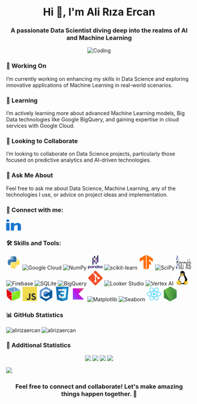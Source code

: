 <h1 align="center">Hi 👋, I'm Ali Rıza Ercan</h1>

<h3 align="center">A passionate Data Scientist diving deep into the realms of AI and Machine Learning</h3>

<p align="center">
    <img alt="Coding" width="400" src="https://raw.githubusercontent.com/chiraag-kakar/chiraag-kakar/master/hadder.gif">
</p>

### 🔭 Working On
I’m currently working on enhancing my skills in Data Science and exploring innovative applications of Machine Learning in real-world scenarios.

### 🌱 Learning
I’m actively learning more about advanced Machine Learning models, Big Data technologies like Google BigQuery, and gaining expertise in cloud services with Google Cloud.

### 👯 Looking to Collaborate
I’m looking to collaborate on Data Science projects, particularly those focused on predictive analytics and AI-driven technologies.

### 💬 Ask Me About
Feel free to ask me about Data Science, Machine Learning, any of the technologies I use, or advice on project ideas and implementation.

<h3 align="left">🔗 Connect with me:</h3>
<p align="left">
  <a href="https://linkedin.com/in/alirizaercann" target="blank"><img align="center" src="https://raw.githubusercontent.com/teamedwardforever/Readme-Generator/71f25dd8b98329b168142a6b782a107b75eab178/svg/Social/linked-in-alt.svg" alt="alirizaercann" height="30" width="40" /></a>
</p>

<h3 align="left">🛠 Skills and Tools:</h3>
<p align="left">
    <img src="https://raw.githubusercontent.com/devicons/devicon/master/icons/python/python-original.svg" alt="Python" width="40" height="40"/>
    <img src="https://www.vectorlogo.zone/logos/google_cloud/google_cloud-icon.svg" alt="Google Cloud" width="40" height="40"/>
    <img src="https://raw.githubusercontent.com/numpy/numpy/main/branding/logo/primary/numpylogo.svg" alt="NumPy" width="40" height="40"/>
    <img src="https://raw.githubusercontent.com/devicons/devicon/master/icons/pandas/pandas-original-wordmark.svg" alt="Pandas" width="40" height="40"/>
    <img src="https://upload.wikimedia.org/wikipedia/commons/0/05/Scikit_learn_logo_small.svg" alt="scikit-learn" width="40" height="40"/>
    <img src="https://raw.githubusercontent.com/devicons/devicon/master/icons/tensorflow/tensorflow-original.svg" alt="TensorFlow" width="40" height="40"/>
    <img src="https://upload.wikimedia.org/wikipedia/commons/1/1a/NumPy_logo.svg" alt="SciPy" width="40" height="40"/>
    <img src="https://github.com/statsmodels/statsmodels/blob/main/docs/source/images/statsmodels-logo-v2-horizontal.svg" alt="statsmodels" width="40" height="40"/>
    <img src="https://www.vectorlogo.zone/logos/firebase/firebase-icon.svg" alt="Firebase" width="40" height="40"/>
    <img src="https://www.vectorlogo.zone/logos/sqlite/sqlite-icon.svg" alt="SQLite" width="40" height="40"/>
    <img src="https://www.vectorlogo.zone/logos/google_bigquery/google_bigquery-icon.svg" alt="BigQuery" width="40" height="40"/>
    <img src="https://raw.githubusercontent.com/devicons/devicon/master/icons/git/git-original.svg" alt="Git" width="40" height="40"/>
    <img src="https://www.vectorlogo.zone/logos/google_data_studio/google_data_studio-icon.svg" alt="Looker Studio" width="40" height="40"/>
    <img src="https://seeklogo.com/images/V/vertex-ai-logo-58E6D4152E-seeklogo.com.png" alt="Vertex AI" width="40" height="40"/>
    <img src="https://raw.githubusercontent.com/devicons/devicon/master/icons/linux/linux-original.svg" alt="Linux" width="40" height="40"/>
    <img src="https://raw.githubusercontent.com/teamedwardforever/Readme-Generator/71f25dd8b98329b168142a6b782a107b75eab178/svg/Skills/Frontend/GTK_logo.svg" alt="GTK" width="40" height="40"/>
    <img src="https://raw.githubusercontent.com/devicons/devicon/master/icons/javascript/javascript-original.svg" alt="JavaScript" width="40" height="40"/>
    <img src="https://raw.githubusercontent.com/devicons/devicon/master/icons/c/c-original.svg" alt="C" width="40" height="40"/>
    <img src="https://raw.githubusercontent.com/devicons/devicon/master/icons/css3/css3-original.svg" alt="CSS" width="40" height="40"/>
    <img src="https://raw.githubusercontent.com/devicons/devicon/master/icons/kotlin/kotlin-original.svg" alt="Kotlin" width="40" height="40"/>
    <img src="https://matplotlib.org/_static/logo2_compressed.svg" alt="Matplotlib" width="40" height="40"/>
    <img src="https://seaborn.pydata.org/_static/logo-wide-lightbg.svg" alt="Seaborn" width="40" height="40"/>
    <img src="https://raw.githubusercontent.com/devicons/devicon/master/icons/react/react-original.svg" alt="React" width="40" height="40"/>
    <img src="https://raw.githubusercontent.com/devicons/devicon/master/icons/nodejs/nodejs-original.svg" alt="NodeJS" width="40" height="40"/>
</p>


### 📊 GitHub Statistics
<p align="left">
  <img height="180em" src="https://github-readme-stats.vercel.app/api/top-langs/?username=alirizaercan&theme=dark&layout=compact" alt="alirizaercan" />
  <img height="180em" src="https://github-readme-stats.vercel.app/api?username=alirizaercan&show_icons=true&theme=dark" alt="alirizaercan" />
</p>

### 🌟 Additional Statistics
<div align="center">
  <p>
    <img src="http://github-profile-summary-cards.vercel.app/api/cards/stats?username=alirizaercan&theme=dracula" height="180em" />
    <img src="http://github-profile-summary-cards.vercel.app/api/cards/most-commit-language?username=alirizaercan&theme=dracula" height="180em" />
    <img src="http://github-profile-summary-cards.vercel.app/api/cards/repos-per-language?username=alirizaercan&theme=dracula" height="180em" />
    <img src="http://github-profile-summary-cards.vercel.app/api/cards/productive-time?username=alirizaercan&theme=dracula" height="180em" />
  </p>
</div>

<img src="https://raw.githubusercontent.com/Trilokia/Trilokia/379277808c61ef204768a61bbc5d25bc7798ccf1/bottom_header.svg">

<h3 align="center">Feel free to connect and collaborate! Let's make amazing things happen together. 🚀</h3>

